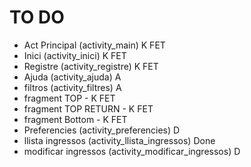 # TO DO
- Act Principal (activity_main) K FET
- Inici  (activity_inici) K FET
- Registre  (activity_registre) K FET
- Ajuda  (activity_ajuda) A
- filtros   (activity_filtres) A
- fragment TOP - K FET
- fragment TOP RETURN - K FET
- fragment Bottom - K FET
- Preferencies   (activity_preferencies) D
- llista ingressos   (activity_llista_ingressos) Done
- modificar ingressos  (activity_modificar_ingressos) D
